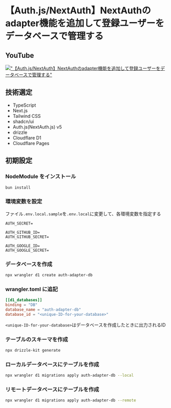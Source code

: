 # 【Auth.js/NextAuth】NextAuthのadapter機能を追加して登録ユーザーをデータベースで管理する

## YouTube

[!["【Auth.js/NextAuth】NextAuthのadapter機能を追加して登録ユーザーをデータベースで管理する"](https://i.ytimg.com/vi/<id>/maxresdefault.jpg)](https://youtu.be/<id>)

## 技術選定

- TypeScript
- Next.js
- Tailwind CSS
- shadcn/ui
- Auth.js(NextAuth.js) v5
- drizzle
- Cloudflare D1
- Cloudflare Pages

## 初期設定

### NodeModule をインストール

```bash
bun install
```

### 環境変数を設定

ファイル`.env.local.sample`を`.env.local`に変更して、各環境変数を指定する

```sh:.env.local
AUTH_SECRET=

AUTH_GITHUB_ID=
AUTH_GITHUB_SECRET=

AUTH_GOOGLE_ID=
AUTH_GOOGLE_SECRET=
```

### データベースを作成

```bash
npx wrangler d1 create auth-adapter-db
```

### wrangler.toml に追記

```toml
[[d1_databases]]
binding = "DB"
database_name = "auth-adapter-db"
database_id = "<unique-ID-for-your-database>"
```

`<unique-ID-for-your-database>`はデータベースを作成したときに出力されるID

### テーブルのスキーマを作成

```bash
npx drizzle-kit generate
```

### ローカルデータベースにテーブルを作成

```bash
npx wrangler d1 migrations apply auth-adapter-db --local
```

### リモートデータベースにテーブルを作成

```bash
npx wrangler d1 migrations apply auth-adapter-db --remote
```
